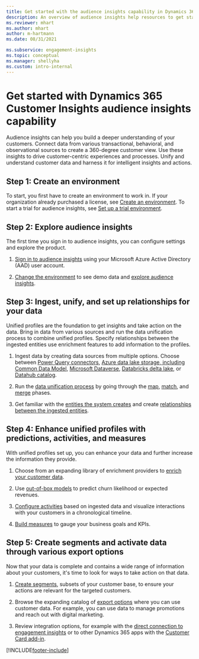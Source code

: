 ```yaml
---
title: Get started with the audience insights capability in Dynamics 365 Customer Insights
description: An overview of audience insights help resources to get started quickly. 
ms.reviewer: mhart
ms.author: mhart
author: m-hartmann
ms.date: 08/31/2021

ms.subservice: engagement-insights 
ms.topic: conceptual
ms.manager: shellyha
ms.custom: intro-internal
---
```


# Get started with Dynamics 365 Customer Insights audience insights capability

Audience insights can help you build a deeper understanding of your customers. Connect data from various transactional, behavioral, and observational sources to create a 360-degree customer view. Use these insights to drive customer-centric experiences and processes. Unify and understand customer data and harness it for intelligent insights and actions.

## Step 1: Create an environment

To start, you first have to create an environment to work in. If your organization already purchased a license, see [Create an environment](create-environment.md). To start a trial for audience insights, see [Set up a trial environment](../trial-signup.md). 

## Step 2: Explore audience insights

The first time you sign in to audience insights, you can configure settings and explore the product.

1. [Sign in to audience insights](https://home.ci.ai.dynamics.com) using your Microsoft Azure Active Directory (AAD) user account.

1. [Change the environment](manage-environments.md#switch-environments) to see demo data and [explore audience insights](home.md).

##  Step 3: Ingest, unify, and set up relationships for your data

Unified profiles are the foundation to get insights and take action on the data. Bring in data from various sources and run the data unification process to combine unified profiles. Specify relationships between the ingested entities use enrichment features to add information to the profiles. 

1. Ingest data by creating data sources from multiple options. Choose between [Power Query connectors](connect-power-query.md), [Azure data lake storage, including Common Data Model](connect-common-data-model.md), [Microsoft Dataverse](connect-common-data-service-lake.md), [Databricks delta lake](connect-delta-lake.md), or [Datahub catalog](connect-ci-data-library.md). 

1. Run the [data unification process](data-unification.md) by going through the [map](map-entities.md), [match](match-entities.md), and [merge](merge-entities.md) phases.

1. Get familiar with the [entities the system creates](entities.md) and create [relationships between the ingested entities](relationships.md).
	
## Step 4: Enhance unified profiles with predictions, activities, and measures

With unified profiles set up, you can enhance your data and further increase the information they provide.

1. Choose from an expanding library of enrichment providers to [enrich your customer data](enrichment-hub.md).

1. Use [out-of-box models](predictions-overview.md) to predict churn likelihood or expected revenues.

1. [Configure activities](activities.md) based on ingested data and visualize interactions with your customers in a chronological timeline. 

1. [Build measures](measures.md) to gauge your business goals and KPIs.
 
## Step 5: Create segments and activate data through various export options

Now that your data is complete and contains a wide range of information about your customers, it's time to look for ways to take action on that data. 

1. [Create segments](segments.md), subsets of your customer base, to ensure your actions are relevant for the targeted customers.

1. Browse the expanding catalog of [export options](export-destinations.md) where you can use customer data. For example, you can use data to manage promotions and reach out with digital marketing.

1. Review integration options, for example with the [direct connection to engagement insights](../engagement-insights/integrate-audience-insights-engagement-insights.md) or to other Dynamics 365 apps with the [Customer Card add-in](customer-card-add-in.md).  


[!INCLUDE[footer-include](../includes/footer-banner.md)]
